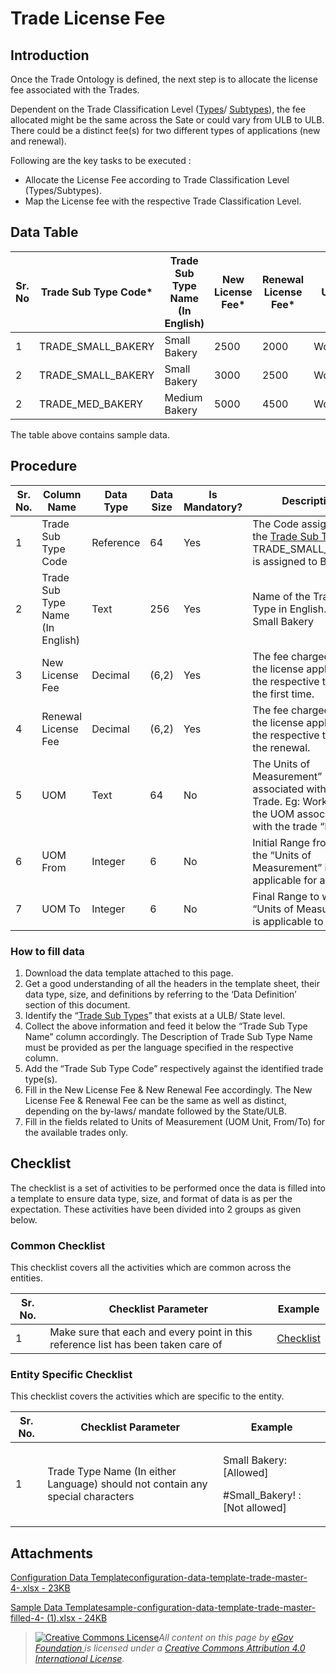 # Trade License Fee

## Introduction <a href="#introduction" id="introduction"></a>

Once the Trade Ontology is defined, the next step is to allocate the license fee associated with the Trades.

Dependent on the Trade Classification Level ([Types](trade-type.md)/ [Subtypes](trade-sub-type.md)), the fee allocated might be the same across the Sate or could vary from ULB to ULB. There could be a distinct fee(s) for two different types of applications (new and renewal).

Following are the key tasks to be executed :

* Allocate the License Fee according to Trade Classification Level (Types/Subtypes).
* Map the License fee with the respective Trade Classification Level.

## Data Table <a href="#data-table" id="data-table"></a>

| Sr. No | Trade Sub Type Code\* | Trade Sub Type Name (In English) | New License Fee\* | Renewal License Fee\* | UOM     | UOM From | UOM To |
| ------ | --------------------- | -------------------------------- | ----------------- | --------------------- | ------- | -------- | ------ |
| 1      | TRADE\_SMALL\_BAKERY  | Small Bakery                     | 2500              | 2000                  | Workers | 1        | 20     |
| 2      | TRADE\_SMALL\_BAKERY  | Small Bakery                     | 3000              | 2500                  | Workers | 21       | 30     |
| 2      | TRADE\_MED\_BAKERY    | Medium Bakery                    | 5000              | 4500                  | Workers | 1        | 30     |

The table above contains sample data.

## Procedure <a href="#procedure" id="procedure"></a>

| Sr. No. | Column Name                      | Data Type | Data Size | Is Mandatory? | Description                                                                                                    |
| ------- | -------------------------------- | --------- | --------- | ------------- | -------------------------------------------------------------------------------------------------------------- |
| 1       | Trade Sub Type Code              | Reference | 64        | Yes           | The Code assigned to the [Trade Sub Type](trade-sub-type.md). Eg: TRADE\_SMALL\_BAKERY is assigned to Bakery   |
| 2       | Trade Sub Type Name (In English) | Text      | 256       | Yes           | Name of the Trade Sub Type in English. Eg: Small Bakery                                                        |
| 3       | New License Fee                  | Decimal   | (6,2)     | Yes           | The fee charged when the license applied for the respective trade for the first time.                          |
| 4       | Renewal License Fee              | Decimal   | (6,2)     | Yes           | The fee charged when the license applied for the respective trade for the renewal.                             |
| 5       | UOM                              | Text      | 64        | No            | The Units of Measurement” associated with the Trade. Eg: Workers is the UOM associated with the trade “Bakery” |
| 6       | UOM From                         | Integer   | 6         | No            | Initial Range from which the “Units of Measurement” is applicable for a Trade                                  |
| 7       | UOM To                           | Integer   | 6         | No            | Final Range to which the “Units of Measurement” is applicable to a Trade                                       |

### How to fill data <a href="#how-to-fill-data" id="how-to-fill-data"></a>

1. Download the data template attached to this page.
2. Get a good understanding of all the headers in the template sheet, their data type, size, and definitions by referring to the ‘Data Definition’ section of this document.
3. Identify the “[Trade Sub Types](trade-sub-type.md)” that exists at a ULB/ State level.
4. Collect the above information and feed it below the “Trade Sub Type Name” column accordingly. The Description of Trade Sub Type Name must be provided as per the language specified in the respective column.
5. Add the “Trade Sub Type Code” respectively against the identified trade type(s).
6. Fill in the New License Fee & New Renewal Fee accordingly. The New License Fee & Renewal Fee can be the same as well as distinct, depending on the by-laws/ mandate followed by the State/ULB.
7. Fill in the fields related to Units of Measurement (UOM Unit, From/To) for the available trades only.

## Checklist <a href="#checklist" id="checklist"></a>

The checklist is a set of activities to be performed once the data is filled into a template to ensure data type, size, and format of data is as per the expectation. These activities have been divided into 2 groups as given below.

### Common Checklist <a href="#common-checklist" id="common-checklist"></a>

This checklist covers all the activities which are common across the entities.

| Sr. No. | Checklist Parameter                                                               | Example                                                                                                                      |
| ------- | --------------------------------------------------------------------------------- | ---------------------------------------------------------------------------------------------------------------------------- |
| 1       | Make sure that each and every point in this reference list has been taken care of | ​[Checklist](https://docs.digit.org/configure-digit/configuring-master-data-templates/module-setup/common-config/checklist)​ |

### Entity Specific Checklist <a href="#entity-specific-checklist" id="entity-specific-checklist"></a>

This checklist covers the activities which are specific to the entity.

| Sr. No. | Checklist Parameter                                                            | Example                                                             |
| ------- | ------------------------------------------------------------------------------ | ------------------------------------------------------------------- |
| 1       | Trade Type Name (In either Language) should not contain any special characters | <p>Small Bakery: [Allowed]</p><p>#Small_Bakery! : [Not allowed]</p> |

## Attachments <a href="#attachments" id="attachments"></a>

[Configuration Data Templateconfiguration-data-template-trade-master-4-.xlsx - 23KB](https://firebasestorage.googleapis.com/v0/b/gitbook-28427.appspot.com/o/assets%2F-MERG\_iQW5oN4ukgXP8K%2Fsync%2F70e034155e217212b5dd14ee4f5f69ff5155e8f9.xlsx?generation=1602050607472075\&alt=media)

[Sample Data Templatesample-configuration-data-template-trade-master-filled-4- (1).xlsx - 24KB](https://firebasestorage.googleapis.com/v0/b/gitbook-28427.appspot.com/o/assets%2F-MERG\_iQW5oN4ukgXP8K%2Fsync%2F4454370e4d6a6d658d27c9c0085b345b8f2e070c.xlsx?generation=1602050607766814\&alt=media)

> [![Creative Commons License](https://i.creativecommons.org/l/by/4.0/80x15.png)](http://creativecommons.org/licenses/by/4.0/)_All content on this page by_ [_eGov Foundation_ ](https://egov.org.in)_is licensed under a_ [_Creative Commons Attribution 4.0 International License_](http://creativecommons.org/licenses/by/4.0/)_._
